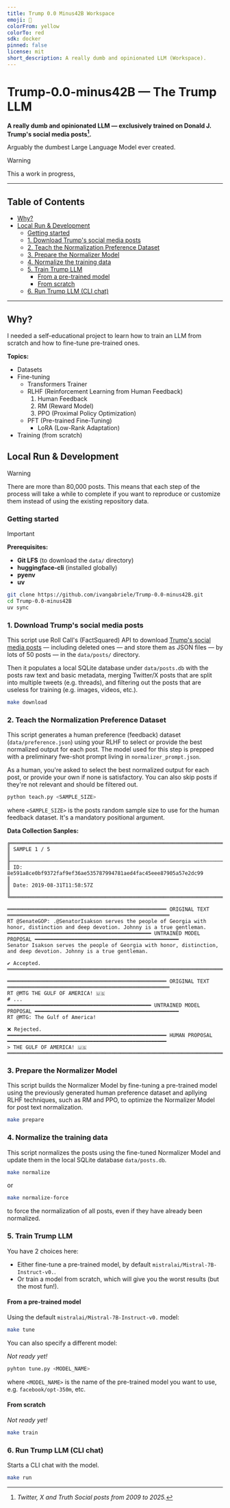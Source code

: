 ```yaml
---
title: Trump 0.0 Minus42B Workspace
emoji: 🤡
colorFrom: yellow
colorTo: red
sdk: docker
pinned: false
license: mit
short_description: A really dumb and opinionated LLM (Workspace).
---
```


# Trump-0.0-minus42B — The Trump LLM

**A really dumb and opinionated LLM — exclusively trained on Donald J. Trump's social media posts[^note].**

Arguably the dumbest Large Language Model ever created.


<!-- [![Static Badge](https://img.shields.io/badge/Hugging_Face-Space-FFD21E?style=for-the-badge&logo=huggingface&labelColor=222222)](https://huggingface.co/spaces/ivangabriele/Trump-0.0-minus42B-workspace) -->


> [!WARNING]  
> This a work in progress,

[^note]: _Twitter, X and Truth Social posts from 2009 to 2025._

---

## Table of Contents

- [Why?](#why)
- [Local Run \& Development](#local-run--development)
  - [Getting started](#getting-started)
  - [1. Download Trump's social media posts](#1-download-trumps-social-media-posts)
  - [2. Teach the Normalization Preference Dataset](#2-teach-the-normalization-preference-dataset)
  - [3. Prepare the Normalizer Model](#3-prepare-the-normalizer-model)
  - [4. Normalize the training data](#4-normalize-the-training-data)
  - [5. Train Trump LLM](#5-train-trump-llm)
    - [From a pre-trained model](#from-a-pre-trained-model)
    - [From scratch](#from-scratch)
  - [6. Run Trump LLM (CLI chat)](#6-run-trump-llm-cli-chat)

---

## Why?

I needed a self-educational project to learn how to train an LLM from scratch and how to fine-tune pre-trained ones.

**Topics:**

- Datasets
- Fine-tuning
  - Transformers Trainer
  - RLHF (Reinforcement Learning from Human Feedback)
    1. Human Feedback
    2. RM (Reward Model)
    3. PPO (Proximal Policy Optimization)
  - PFT (Pre-trained Fine-Tuning)
    - LoRA (Low-Rank Adaptation)
- Training (from scratch)

## Local Run & Development

> [!WARNING]  
> There are more than 80,000 posts. This means that each step of the process will take a while to complete if you want to
> reproduce or customize them instead of using the existing repository data.

### Getting started

> [!IMPORTANT]  
> **Prerequisites:**
> - **Git LFS** (to download the `data/` directory)
> - **huggingface-cli** (installed globally)
> - **pyenv**
> - **uv**

```sh
git clone https://github.com/ivangabriele/Trump-0.0-minus42B.git
cd Trump-0.0-minus42B
uv sync
```

### 1. Download Trump's social media posts

This script use Roll Call's (FactSquared) API to download [Trump's social media
posts](https://rollcall.com/factbase-twitter/?platform=all&sort=date&sort_order=asc&page=1) — including deleted ones —
and store them as JSON files — by lots of 50 posts — in the `data/posts/` directory. 

Then it populates a local SQLite database under `data/posts.db` with the posts raw text and basic metadata, merging
Twitter/X posts that are split into multiple tweets (e.g. threads), and filtering out the posts that are useless for
training (e.g. images, videos, etc.).

```sh
make download
```

### 2. Teach the Normalization Preference Dataset

This script generates a human preference (feedback) dataset (`data/preference.json`) using your RLHF to select or
provide the best normalized output for each post. The model used for this step is prepped with a preliminary fwe-shot
prompt living in `normalizer_prompt.json`.

As a human, you're asked to select the best normalized output for each post, or provide your own if none is
satisfactory. You can also skip posts if they're not relevant and should be filtered out.

```sh
python teach.py <SAMPLE_SIZE>
```

where `<SAMPLE_SIZE>` is the posts random sample size to use for the human feedback dataset. It's a mandatory positional
argument.

**Data Collection Sanples:**

```text
╔══════════════════════════════════════════════════════════════════════════════════════════════════════════════════════╗
║ SAMPLE 1 / 5                                                                                                         ║
╟──────────────────────────────────────────────────────────────────────────────────────────────────────────────────────╢
║ ID:   8e591a8ce0bf9372faf9ef36ae535787994781aed4fac45eee87905a57e2dc99                                               ║
║ Date: 2019-08-31T11:58:57Z                                                                                           ║
╚══════════════════════════════════════════════════════════════════════════════════════════════════════════════════════╝

════════════════════════════════════════════════════ ORIGINAL TEXT ═════════════════════════════════════════════════════
RT @SenateGOP: .@SenatorIsakson serves the people of Georgia with honor, distinction and deep devotion. Johnny is a true gentleman.
━━━━━━━━━━━━━━━━━━━━━━━━━━━━━━━━━━━━━━━━━━━━━━━ UNTRAINED MODEL PROPOSAL ━━━━━━━━━━━━━━━━━━━━━━━━━━━━━━━━━━━━━━━━━━━━━━━
Senator Isakson serves the people of Georgia with honor, distinction, and deep devotion. Johnny is a true gentleman.

✔️ Accepted.                                                                    
════════════════════════════════════════════════════════════════════════════════════════════════════════════════════════
```

```text
════════════════════════════════════════════════════ ORIGINAL TEXT ═════════════════════════════════════════════════════
RT @MTG THE GULF OF AMERICA! 🇺🇸
# ...
━━━━━━━━━━━━━━━━━━━━━━━━━━━━━━━━━━━━━━━━━━━━━━━ UNTRAINED MODEL PROPOSAL ━━━━━━━━━━━━━━━━━━━━━━━━━━━━━━━━━━━━━━━━━━━━━━━
RT @MTG: The Gulf of America!

❌ Rejected.                                                                    
━━━━━━━━━━━━━━━━━━━━━━━━━━━━━━━━━━━━━━━━━━━━━━━━━━━━ HUMAN PROPOSAL ━━━━━━━━━━━━━━━━━━━━━━━━━━━━━━━━━━━━━━━━━━━━━━━━━━━━
> THE GULF OF AMERICA! 🇺🇸
════════════════════════════════════════════════════════════════════════════════════════════════════════════════════════
```

### 3. Prepare the Normalizer Model

This script builds the Normalizer Model by fine-tuning a pre-trained model using the previously generated human
preference dataset and apllying RLHF techniques, such as RM and PPO, to optimize the Normalizer Model for post text
normalization.

```sh
make prepare
```

### 4. Normalize the training data

This script normalizes the posts using the fine-tuned Normalizer Model and update them in the local SQLite database
`data/posts.db`.


```sh
make normalize
```

or

```sh
make normalize-force
```

to force the normalization of all posts, even if they have already been normalized.

### 5. Train Trump LLM

You have 2 choices here:
- Either fine-tune a pre-trained model, by default `mistralai/Mistral-7B-Instruct-v0.`.
- Or train a model from scratch, which will give you the worst results (but the most fun!).

#### From a pre-trained model

Using the default `mistralai/Mistral-7B-Instruct-v0.` model:

```sh
make tune
```

You can also specify a different model:

_Not ready yet!_

```sh
pyhton tune.py <MODEL_NAME>
```

where `<MODEL_NAME>` is the name of the pre-trained model you want to use, e.g. `facebook/opt-350m`, etc.

#### From scratch

_Not ready yet!_

```sh
make train
```

### 6. Run Trump LLM (CLI chat)

Starts a CLI chat with the model.

```sh
make run
```

